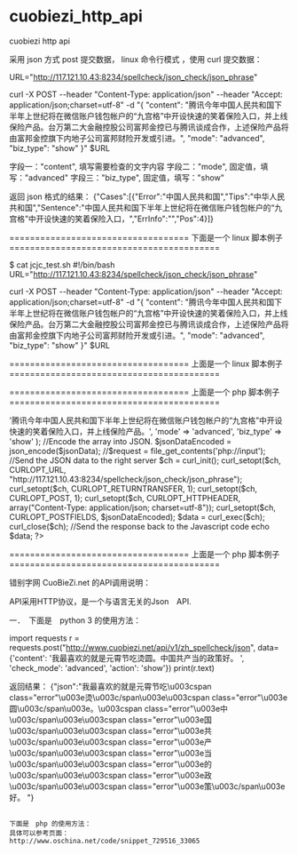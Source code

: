 # cuobiezi_http_api
cuobiezi http api







采用 json 方式 post 提交数据， linux  命令行模式 ，使用 curl 提交数据：

URL="http://117.121.10.43:8234/spellcheck/json_check/json_phrase"

curl -X POST --header "Content-Type: application/json" --header "Accept: application/json;charset=utf-8" -d "{
\"content\": \"腾讯今年中国人民共和国下半年上世纪将在微信账户钱包帐户的“九宫格”中开设快速的笑着保险入口，并上线保险产品。台万第二大金融控股公司富邦金控已与腾讯谈成合作，上述保险产品将由富邦金控旗下内地子公司富邦财险开发或引进。\",
\"mode\": "advanced",
\"biz_type\": \"show\"
}"  $URL




字段一："content", 填写需要检查的文字内容
字段二："mode", 固定值，填写："advanced"
字段三："biz_type", 固定值，填写："show"

返回 json 格式的结果：
{"Cases":[{"Error":"中国人民共和国","Tips":"中华人民共和国","Sentence":"中国人民共和国下半年上世纪将在微信账户钱包帐户的“九宫格”中开设快速的笑着保险入口，","ErrInfo":"","Pos":4}]}


=================================== 下面是一个 linux 脚本例子 =========================================

$ cat jcjc_test.sh 
#!/bin/bash
URL="http://117.121.10.43:8234/spellcheck/json_check/json_phrase"


curl -X POST --header "Content-Type: application/json" --header "Accept: application/json;charset=utf-8" -d "{
\"content\": \"腾讯今年中国人民共和国下半年上世纪将在微信账户钱包帐户的“九宫格”中开设快速的笑着保险入口，并上线保险产品。台万第二大金融控股公司富邦金控已与腾讯谈成合作，上述保险产品将由富邦金控旗下内地子公司富邦财险开发或引进。\",
\"mode\": \"advanced\",
\"biz_type\": \"show\"
}"  $URL

=================================== 上面是一个 linux 脚本例子 =========================================




=================================== 上面是一个 php  脚本例子 =========================================


<?php
    //Get the JSON data POSTed to the page

	//The JSON data.
$jsonData = array(
    'content' => '腾讯今年中国人民共和国下半年上世纪将在微信账户钱包帐户的“九宫格”中开设快速的笑着保险入口，并上线保险产品。',
    'mode' => 'advanced',
    'biz_type' =>  'show'
);
 
	//Encode the array into JSON.
	$jsonDataEncoded = json_encode($jsonData);

    //$request = file_get_contents('php://input');

    //Send the JSON data to the right server
    $ch = curl_init();
    curl_setopt($ch, CURLOPT_URL, "http://117.121.10.43:8234/spellcheck/json_check/json_phrase");
    curl_setopt($ch, CURLOPT_RETURNTRANSFER, 1);
    curl_setopt($ch, CURLOPT_POST, 1);
    curl_setopt($ch, CURLOPT_HTTPHEADER, array("Content-Type: application/json; charset=utf-8"));
    curl_setopt($ch, CURLOPT_POSTFIELDS, $jsonDataEncoded);
    $data = curl_exec($ch);
    curl_close($ch);

    //Send the response back to the Javascript code
    echo $data;
?>





=================================== 上面是一个 php  脚本例子 =========================================











错别字网 CuoBieZi.net 的API调用说明：

API采用HTTP协议，是一个与语言无关的Json　API.

一．　下面是　python 3 的使用方法：

import requests
r = requests.post("http://www.cuobiezi.net/api/v1/zh_spellcheck/json", data={'content': '我最喜欢的就是元霄节吃烫圆。中国共产当的政策好。 ', 'check_mode': 'advanced', 'action': 'show'})
print(r.text)

返回结果：
{"json":"我最喜欢的就是元霄节吃\u003cspan class=\"error\"\u003e烫\u003c/span\u003e\u003cspan class=\"error\"\u003e圆\u003c/span\u003e。\u003cspan class=\"error\"\u003e中\u003c/span\u003e\u003cspan class=\"error\"\u003e国\u003c/span\u003e\u003cspan class=\"error\"\u003e共\u003c/span\u003e\u003cspan class=\"error\"\u003e产\u003c/span\u003e\u003cspan class=\"error\"\u003e当\u003c/span\u003e\u003cspan class=\"error\"\u003e的\u003c/span\u003e\u003cspan class=\"error\"\u003e政\u003c/span\u003e\u003cspan class=\"error\"\u003e策\u003c/span\u003e好。 "}



``````````````````````````````

下面是　php 的使用方法：
具体可以参考页面：
http://www.oschina.net/code/snippet_729516_33065



